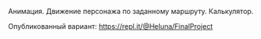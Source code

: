 
Анимация. Движение персонажа по заданному маршруту.
Калькулятор.

Опубликованный вариант:
https://repl.it/@Heluna/FinalProject
